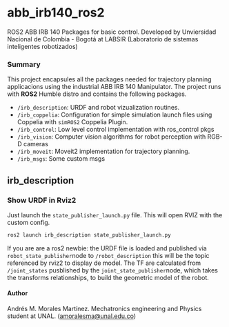 # abb_irb140_ros2
ROS2 ABB IRB 140 Packages for basic control. Developed by Unviersidad Nacional de Colombia - Bogotá at LABSIR (Laboratorio de sistemas inteligentes robotizados)

### Summary 
This project encapsules all the packages needed for trajectory planning applicacions using the industrial ABB IRB 140 Manipulator. The project runs with **ROS2** Humble distro and contains the following packages. 

- `/irb_description`: URDF and robot vizualization routines.
- `/irb_coppelia`: Configuration for simple simulation launch files using Coppelia with `simROS2` Coppelia Plugin. 
- `/irb_control`: Low level control implementation with ros_control pkgs 
- `/irb_vision`: Computer vision algorithms for robot perception with RGB-D cameras
- `/irb_moveit`: Moveit2 implementation for trajectory planning. 
- `/irb_msgs`: Some custom msgs  

## irb_description 
### Show URDF in Rviz2 
Just launch the `state_publisher_launch.py` file. This will open RVIZ with the custom config. 
```bash
ros2 launch irb_description state_publisher_launch.py
```

If you are are a ros2 newbie: the URDF file is loaded and published via `robot_state_publisher`node to `/robot_description` this will be the topic referenced by rviz2 to display de model. The TF are calculated from `/joint_states` pusblished by the `joint_state_publisher`node, which takes the transforms relationships, to build the geometric model of the robot. 




#### Author 
Andrés M. Morales Martínez. Mechatronics engineering and Physics student at UNAL. (amoralesma@unal.edu.co)

